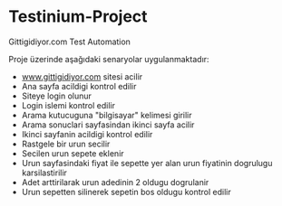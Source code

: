 # Testinium-Project
Gittigidiyor.com Test Automation

Proje üzerinde aşağıdaki senaryolar uygulanmaktadır:
- www.gittigidiyor.com sitesi acilir
- Ana sayfa acildigi kontrol edilir
- Siteye login olunur
- Login islemi kontrol edilir
- Arama kutucuguna "bilgisayar" kelimesi girilir
- Arama sonuclari sayfasindan ikinci sayfa acilir
- Ikinci sayfanin acildigi kontrol edilir
- Rastgele bir urun secilir
- Secilen urun sepete eklenir
- Urun sayfasindaki fiyat ile sepette yer alan urun fiyatinin dogrulugu karsilastirilir
- Adet arttirilarak urun adedinin 2 oldugu dogrulanir
- Urun sepetten silinerek sepetin bos oldugu kontrol edilir
